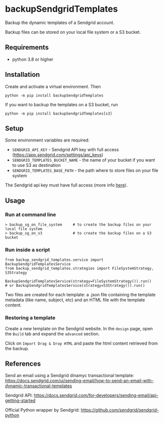 # backupSendgridTemplates
Backup the dynamic templates of a Sendgrid account.

Backup files can be stored on your local file system or a S3 bucket.


## Requirements
- python 3.8 or higher

## Installation
Create and activate a virtual environment. Then

`python -m pip install backupSendgridTemplates`

If you want to backup the templates on a S3 bucket, run

`python -m pip install backupSendgridTemplates[s3]`

## Setup
Some environment variables are required:
- `SENDGRID_API_KEY` - Sendgrid API key with full access (https://app.sendgrid.com/settings/api_keys)
- `SENDGRID_TEMPLATES_BUCKET_NAME` - the name of your bucket if you want to use S3 as destination
- `SENDGRID_TEMPLATES_BASE_PATH` - the path where to store files on your file system

The Sendgrid api key must have full access (more info [here](https://docs.sendgrid.com/ui/account-and-settings/api-keys)).


## Usage
### Run at command line
```
> backup_sg_on_file_system     # to create the backup files on your local file system
> backup_sg_on_s3              # to create the backup files on a S3 bucket
```

### Run inside a script
```
from backup_sendgrid_templates.service import BackupSendgridTemplatesService
from backup_sendgrid_templates.strategies import FileSystemStrategy, S3Strategy

BackupSendgridTemplatesService(strategy=FileSystemStrategy()).run()
# or BackupSendgridTemplatesService(strategy=S3Strategy()).run()
```

Two files are created for each template: a .json file containing the template metadata (like name, subject, etc)
and an HTML file with the template content.

### Restoring a template
Create a new template on the Sendgrid website.
In the `design` page, open the `Build` tab and expand the `advanced` section.

Click on `Import Drag & Drop HTML` and paste the html content retrieved from the backup.


## References

Send an email using a Sendgrid dinamyc transactional template: https://docs.sendgrid.com/ui/sending-email/how-to-send-an-email-with-dynamic-transactional-templates

Sendgrid API:
https://docs.sendgrid.com/for-developers/sending-email/api-getting-started

Official Python wrapper by Sendgrid:
https://github.com/sendgrid/sendgrid-python
